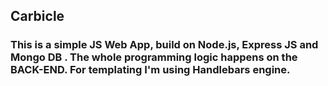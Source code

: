 ## Carbicle
### This is a simple JS Web App, build on Node.js, Express JS and Mongo DB . The whole programming logic happens on the BACK-END. For templating I'm using Handlebars engine.
